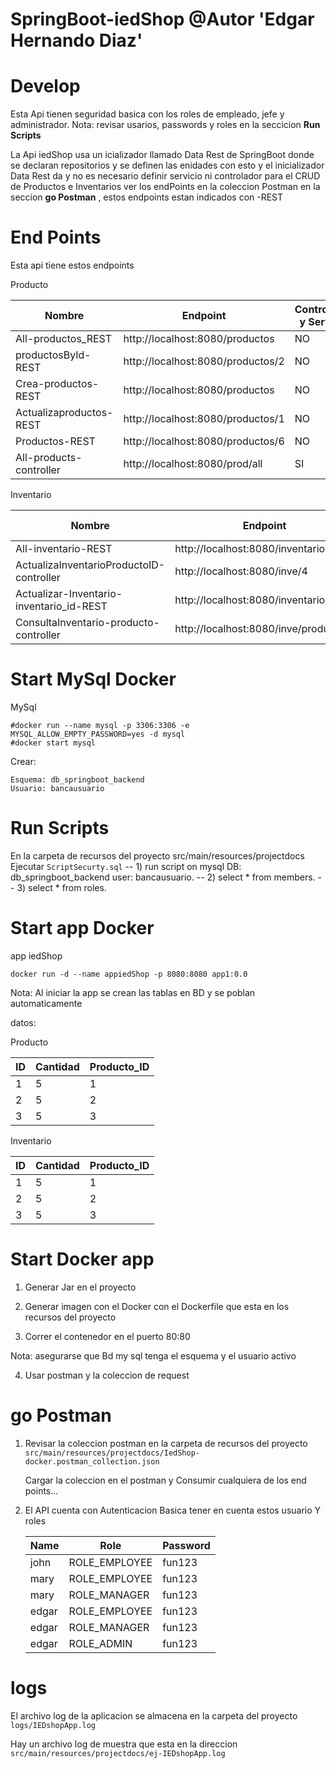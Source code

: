 # SpringBoot-iedShop @Autor 'Edgar Hernando Diaz'

# Develop

Esta Api tienen seguridad basica con los roles de empleado, jefe y administrador.
Nota: revisar usarios, passwords y roles en la seccicion  **Run Scripts**

La Api iedShop usa un icializador llamado Data Rest de SpringBoot donde se declaran repositorios y se definen las enidades con esto y el inicializador Data Rest da y no es necesario definir servicio ni controlador para el CRUD de Productos e Inventarios ver los endPoints en la coleccion Postman en la seccion **go Postman** , estos endpoints estan indicados con -REST


# End Points

Esta api tiene estos endpoints


Producto

| Nombre                   | Endpoint                             | Controlador y Servicio |
|--------------------------|--------------------------------------|------------------------|
| All-productos_REST       | http://localhost:8080/productos      | NO                     |
| productosById-REST       | http://localhost:8080/productos/2    | NO                     |
| Crea-productos-REST      | http://localhost:8080/productos      | NO                     |
| Actualizaproductos-REST  | http://localhost:8080/productos/1    | NO                     |
| Productos-REST           | http://localhost:8080/productos/6    | NO                     |
| All-products-controller  | http://localhost:8080/prod/all       | SI                     |





Inventario

| Nombre                                   | Endpoint                                | Controlador y Servicio |
|------------------------------------------|-----------------------------------------|------------------------|
| All-inventario-REST                      | http://localhost:8080/inventario        | NO                     |
| ActualizaInventarioProductoID-controller | http://localhost:8080/inve/4            | SI                     |
| Actualizar-Inventario-inventario_id-REST | http://localhost:8080/inventario/1      | NO                     |
| ConsultaInventario-producto-controller   | http://localhost:8080/inve/producto/4   | SI                     |


# Start MySql Docker

MySql 

```
#docker run --name mysql -p 3306:3306 -e MYSQL_ALLOW_EMPTY_PASSWORD=yes -d mysql
#docker start mysql
```
Crear:

`Esquema: db_springboot_backend`   
`Usuario: bancausuario`

# Run Scripts

En la carpeta de recursos del proyecto src/main/resources/projectdocs
Ejecutar `ScriptSecurty.sql`
-- 1) run script on mysql DB: db_springboot_backend user: bancausuario.
-- 2) select * from members.
-- 3) select * from roles.


# Start app Docker

app iedShop

```
docker run -d --name appiedShop -p 8080:8080 app1:0.0
```

Nota: Al iniciar la app se crean las tablas en BD y se poblan automaticamente

datos:

Producto

| ID | Cantidad | Producto_ID |
|----|----------|-------------|
| 1  | 5        | 1           |
| 2  | 5        | 2           |
| 3  | 5        | 3           |


Inventario

| ID | Cantidad | Producto_ID |
|----|----------|-------------|
| 1  | 5        | 1           |
| 2  | 5        | 2           |
| 3  | 5        | 3           |


# Start Docker app

1) Generar Jar en el proyecto

2) Generar imagen con el Docker con el Dockerfile que esta en los recursos del proyecto

3) Correr el contenedor en el puerto 80:80

Nota: asegurarse que Bd my sql tenga el esquema y el usuario activo

4) Usar postman y la coleccion de request


# go Postman 

1) Revisar la coleccion postman en la carpeta de recursos del proyecto  `src/main/resources/projectdocs/IedShop-docker.postman_collection.json `
   
     Cargar la coleccion en el postman y Consumir cualquiera de los end points...



2) El API cuenta con Autenticacion Basica 
   tener en cuenta  estos usuario  Y roles 


   | Name  | Role          | Password |
   |-------|---------------|----------|
   | john  | ROLE_EMPLOYEE | fun123   |
   | mary  | ROLE_EMPLOYEE | fun123   |
   | mary  | ROLE_MANAGER  | fun123   |
   | edgar | ROLE_EMPLOYEE | fun123   |
   | edgar | ROLE_MANAGER  | fun123   |
   | edgar | ROLE_ADMIN    | fun123   |


# logs 

El archivo log de la aplicacion se almacena en la carpeta del proyecto  `logs/IEDshopApp.log`

Hay un archivo log de muestra que esta en la direccion `src/main/resources/projectdocs/ej-IEDshopApp.log`






